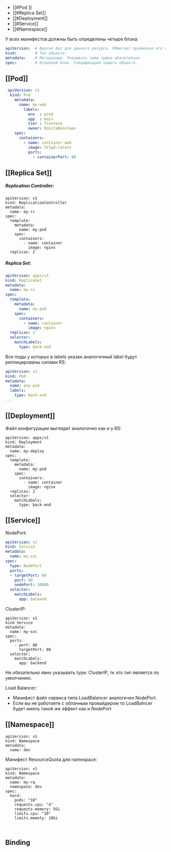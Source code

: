 
- [[#Pod ]]
- [[#Replica Set]]
- [[#Deployment]]
- [[#Service]]
- [[#Namespace]]

У всех манифестов должны быть определены четыре блока:
```yaml
apiVersion:  # Версия Api для данного ресурса. ПОмогает правильно его обработать
kind:        # Тип объекта 
metadata:    # Метаданные. Указывать name нужно обязательно
spec:        # Основной блок. Спецификация нашего объекта.
```


## [[Pod]]

```yaml
 apiVersion: v1
  kind: Pod
    metadata:
      name: my-web
        labels:          
          env  : prod                
          app  : main
    	  tier : frontend
    	  owner: NikitaNikolaev
    spec:
      containers:
	    - name: container-web
		  image: httpd:latest
		  ports:
		    - containerPort: 80 
```

## [[Replica Set]]

##### Replication Controller:
```
apiVersion: v1
kind: ReplicationController
metadata:
  name: my-rc
spec:
  template:
    metadata:
      name: my-pod
    spec:
      containers:
        - name: container
          image: nginx
  replicas: 2  
```
##### Replica Set:

```yaml
apiVersion: apps/v1
kind: ReplicaSet
metadata:
  name: my-rs
spec:
  template:
    metadata:
      name: my-pod
    spec:
      containers:
        - name: container
          image: nginx
  replicas: 2  
  selector:
    matchLabels:
      type: back-end
```

Все поды у которых в labels указан аналогичный label будут реплицированы силами RS:
```yaml
apiVersion: v1
kind: Pod
metadata:
  name: any-pod
  labels:
    type: back-end
...
```


## [[Deployment]]


Файл конфигурации выглядит аналогично как и у RS:

```
apiVersion: apps/v1
kind: Deployment
metadata:
  name: my-deploy
spec:
  template:
    metadata:
      name: my-pod
    spec:
      containers:
        - name: container
          image: nginx
  replicas: 2  
  selector:
    matchLabels:
      type: back-end
```

## [[Service]]

NodePort:
```yaml
apiVersion: v1
kind: Service
metadata:
  name: my-svc
spec:
  type: NodePort
  ports:
  - targetPort: 80
    port: 80
    nodePort: 30080
  selector:
    matchLabels:
      app: backend
```

ClusterIP:
```
apiVersion: v1
kind Service
metadata:
  name: my-svc
spec:
  ports:
    - port: 80
      targetPort: 80
  selector:
    matchLabels:
      app: backend
```
Не обязательно явно указывать type: ClusterIP, тк это тип является по умолчанию.


Load Balancer:
- Манифест файл сервиса типа LoadBalancer аналогичен NodePort. 
- Если вы не работаете с облачным провайдером то LoadBalncer будет иметь такой же эффект как и NodePort

## [[Namespace]]
```
apiVersion: v1
kind: Namespace
metadata:
  name: dev
```

Манифест ResourceQuota для namespace:
```
apiVersion: v1
kind: Namespace
metadata:
  name: my-rq
  namespace: dev
spec:
  hard:
    pods: "10"
    requests.cpu: "4"
    requests.memory: 5Gi
    limits.cpu: "10"
    limits.memoty: 10Gi
    
  
```

## Binding